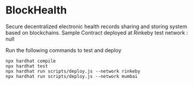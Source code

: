# BlockHealth

Secure decentralized electronic health records sharing and storing system based on blockchains.
Sample Contract deployed at Rinkeby test network : null 

Run the following commands to test and deploy

```shell
npx hardhat compile
npx hardhat test
npx hardhat run scripts/deploy.js --network rinkeby
npx hardhat run scripts/deploy.js --network mumbai
```

